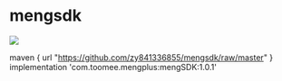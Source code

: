 # mengsdk
[![](https://jitpack.io/v/zy841336855/mengsdk.svg)](https://jitpack.io/#zy841336855/mengsdk)

maven { url "https://github.com/zy841336855/mengsdk/raw/master" }
implementation 'com.toomee.mengplus:mengSDK:1.0.1'
